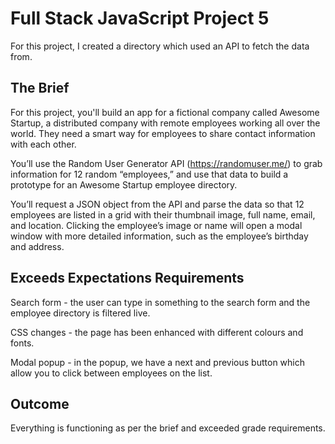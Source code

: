 # Full Stack JavaScript Project 5
For this project, I created a directory which used an API to fetch the data from.

## The Brief
For this project, you'll build an app for a fictional company called Awesome Startup, a distributed company with remote employees working all over the world. They need a smart way for employees to share contact information with each other.

You’ll use the Random User Generator API (https://randomuser.me/) to grab information for 12 random “employees,” and use that data to build a prototype for an Awesome Startup employee directory.

You’ll request a JSON object from the API and parse the data so that 12 employees are listed in a grid with their thumbnail image, full name, email, and location. Clicking the employee’s image or name will open a modal window with more detailed information, such as the employee’s birthday and address.

## Exceeds Expectations Requirements
Search form - the user can type in something to the search form and the employee directory is filtered live.

CSS changes - the page has been enhanced with different colours and fonts.

Modal popup - in the popup, we have a next and previous button which allow you to click between employees on the list.

## Outcome
Everything is functioning as per the brief and exceeded grade requirements.
